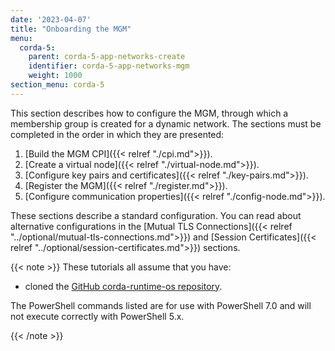 ```yaml
---
date: '2023-04-07'
title: "Onboarding the MGM"
menu:
  corda-5:
    parent: corda-5-app-networks-create
    identifier: corda-5-app-networks-mgm
    weight: 1000
section_menu: corda-5
---
```

This section describes how to configure the MGM, through which a membership group is created for a dynamic network. The sections must be completed in the order in which they are presented:

1. [Build the MGM CPI]({{< relref "./cpi.md">}}).
2. [Create a virtual node]({{< relref "./virtual-node.md">}}).
3. [Configure key pairs and certificates]({{< relref "./key-pairs.md">}}).
4. [Register the MGM]({{< relref "./register.md">}}).
5. [Configure communication properties]({{< relref "./config-node.md">}}).

These sections describe a standard configuration. You can read about alternative configurations in the [Mutual TLS Connections]({{< relref "../optional/mutual-tls-connections.md">}}) and [Session Certificates]({{< relref "../optional/session-certificates.md">}}) sections.

{{< note >}}
These tutorials all assume that you have:
<!--* [deployed Corda 5 to a Kubernetes cluster]()).-->
* cloned the [GitHub corda-runtime-os repository](https://github.com/corda/corda-runtime-os).

The PowerShell commands listed are for use with PowerShell 7.0 and will not execute correctly with PowerShell 5.x.

{{< /note >}}
